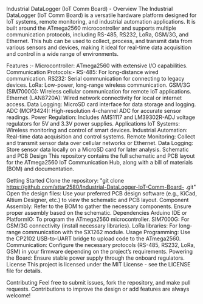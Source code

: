 Industrial DataLogger (IoT Comm Board) -
Overview
The Industrial DataLogger (IoT Comm Board) is a versatile hardware platform designed for IoT systems, remote monitoring, and industrial automation applications. It is built around the ATmega2560 microcontroller and supports multiple communication protocols, including RS-485, RS232, LoRa, GSM/3G, and Ethernet. This hub can be used to collect, process, and transmit data from various sensors and devices, making it ideal for real-time data acquisition and control in a wide range of environments.

Features :-
Microcontroller: ATmega2560 with extensive I/O capabilities.
Communication Protocols:-
RS-485: For long-distance wired communication.
RS232: Serial communication for connecting to legacy devices.
LoRa: Low-power, long-range wireless communication.
GSM/3G (SIM7000G): Wireless cellular communication for remote IoT applications.
Ethernet (LAN8720A): Wired network connectivity for local or internet access.
Data Logging: MicroSD card interface for data storage and logging.
ADC (MCP3424): High-resolution 4-channel ADC for accurate sensor readings.
Power Regulation: Includes AMS1117 and LM39302R-ADJ voltage regulators for 5V and 3.3V power supplies.
Applications
IoT Systems: Wireless monitoring and control of smart devices.
Industrial Automation: Real-time data acquisition and control systems.
Remote Monitoring: Collect and transmit sensor data over cellular networks or Ethernet.
Data Logging: Store sensor data locally on a MicroSD card for later analysis.
Schematic and PCB Design
This repository contains the full schematic and PCB layout for the ATmega2560 IoT Communication Hub, along with a bill of materials (BOM) and documentation.

Getting Started
Clone the repository:
"git clone https://github.com/attar2580/Industrial-DataLogger-IoT-Comm-Board-
.git"
Open the design files: Use your preferred PCB design software (e.g., KiCad, Altium Designer, etc.) to view the schematic and PCB layout.
Component Assembly: Refer to the BOM to gather the necessary components. Ensure proper assembly based on the schematic.
Dependencies
Arduino IDE or PlatformIO: To program the ATmega2560 microcontroller.
SIM7000G: For GSM/3G connectivity (install necessary libraries).
LoRa libraries: For long-range communication with the SX1262 module.
Usage
Programming: Use the CP2102 USB-to-UART bridge to upload code to the ATmega2560.
Communication: Configure the necessary protocols (RS-485, RS232, LoRa, GSM) in your firmware depending on the project’s requirements.
Powering the Board: Ensure stable power supply through the onboard regulators.
License
This project is licensed under the MIT License - see the LICENSE file for details.

Contributing
Feel free to submit issues, fork the repository, and make pull requests. Contributions to improve the design or add features are always welcome!

